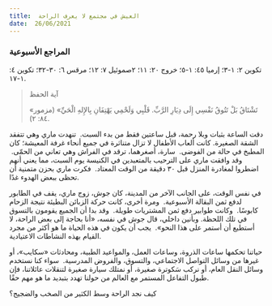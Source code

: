 ```yaml
---
title:  العيش في مجتمع لا يعرف الراحة
date:  26/06/2021
---
```


### المراجع الأسبوعية
تكوين ٢: ١-٣؛ إرميا ٤٥: ١-٥؛ خروج ٢٠: ١١؛ ٢صموئيل ٧: ١٢؛ مرقس ٦: ٣٠-٣٢؛ تكوين ٤: ١-١٧.

> <p>آية الحفظ</p>
> «تَشْتَاقُ بَلْ تَتُوقُ نَفْسِي إِلَى دِيَارِ الرَّبِّ. قَلْبِي وَلَحْمِي يَهْتِفَانِ بِالإِلهِ الْحَيِّ» (مزمور ٨٤: ٢).

دقت الساعة بثبات وبلا رحمة، قبل ساعتين فقط من بدء السبت.  تنهدت ماري وهي تتفقد الشقة الصغيرة. كانت ألعاب الأطفال لا تزال متناثرة في جميع أنحاء غرفة المعيشة؛ كان المطبخ في حالة من الفوضى.  سارة، أصغرهما، ترقد في الفراش وهي تعاني من الحمّى.  وقد وافقت ماري على الترحيب بالمتعبدين في الكنيسة يوم السبت، مما يعني أنهم اضطروا لمغادرة المنزل قبل ٣٠ دقيقة من الوقت المعتاد.  فكرت ماري بحزن متمنية أن تحظى ببعض الهدوء غدًا.

في نفس الوقت، على الجانب الآخر من المدينة، كان جوش، زوج ماري، يقف في الطابور لدفع ثمن البقالة الأسبوعية.  ومرة أخرى، كانت حركة الزبائن البطيئة نتيجة الزحام كابوسًا.  وكانت طوابير دفع ثمن المشتريات طويلة.  وقد بدا أن الجميع يقومون بالتسوق في تلك اللحظة. وبأنين داخلي، قال جوش في نفسه، «أنا بحاجة إلى بعض الراحة، لا أستطيع أن أستمر على هذا النحو».  يجب أن يكون في هذه الحياة ما هو أكثر من مجرد القيام بهذه النشاطات الاعتيادية.

حياتنا تحكمها ساعات الذروة، وساعات العمل، والمواعيد الطبية، ومحادثات «سكايب»، أو غيرها من وسائل التواصل الاجتماعي، والتسوق، والفروض المدرسية.  سواء كنا نستخدم وسائل النقل العام، أو نركب سَكوترة صغيرة، أو نمتلك سيارة صغيرة لتنقلات عائلاتنا، فإن طبول التفاعل المستمر مع العالم من حولنا تهدد بتبديد ما هو مهم حقًا.

كيف نجد الراحة وسط الكثير من الصخب والضجيج؟